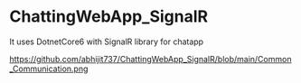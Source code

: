 # ChattingWebApp_SignalR
It uses DotnetCore6 with SignalR library for chatapp


https://github.com/abhijit737/ChattingWebApp_SignalR/blob/main/Common_Communication.png
